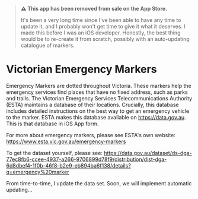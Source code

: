 > **⚠️ This app has been removed from sale on the App Store.**
>
> It's been a very long time since I've been able to have any time to update it, and I probably won't get time to give it what it deserves. I made this before I was an iOS developer. Honestly, the best thing would be to re-create it from scratch, possibly with an auto-updating catalogue of markers.

Victorian Emergency Markers
=========

Emergency Markers are dotted throughout Victoria. These markers help the emergency services find places that have no fixed address, such as parks and trails. The Victorian Emergency Services Telecommunications Authority (ESTA) maintains a database of their locations. Crucially, this database includes detailed instructions on the best way to get an emergency vehicle to the marker. ESTA makes this database available on https://data.gov.au. This is that database in iOS App form.

For more about emergency markers, please see ESTA's own website: https://www.esta.vic.gov.au/emergency-markers

To get the dataset yourself, please see: https://data.gov.au/dataset/ds-dga-77ec8fb6-ccee-4937-a266-9706899d78f9/distribution/dist-dga-6d8dbef4-1f0b-46f8-b2e9-eb894ba6f138/details?q=emergency%20marker

From time-to-time, I update the data set. Soon, we will implement automatic updating...

